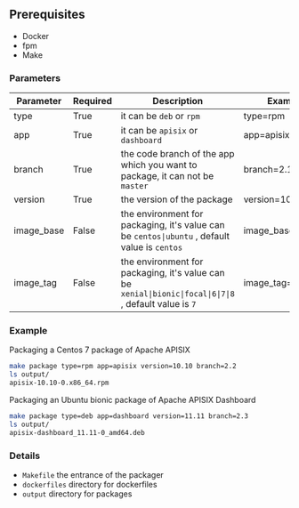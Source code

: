 ## Prerequisites

- Docker
- fpm
- Make

### Parameters
|Parameter      |Required   |Description        |Example|
|---------|---------|----|-----------|
|type     |True |it can be `deb` or `rpm` |type=rpm|
|app      |True |it can be `apisix` or `dashboard` |app=apisix|
|branch   |True |the code branch of the app which you want to package, it can not be `master`|branch=2.1|
|version  |True |the version of the package|version=10.10|
|image_base|False |the environment for packaging, it's value can be `centos\|ubuntu` , default value is `centos` |image_base=centos|
|image_tag|False |the environment for packaging, it's value can be `xenial\|bionic\|focal\|6\|7\|8` , default value is `7`|image_tag=7|

### Example
Packaging a Centos 7 package of Apache APISIX
```sh
make package type=rpm app=apisix version=10.10 branch=2.2
ls output/
apisix-10.10-0.x86_64.rpm
```

Packaging an Ubuntu bionic package of Apache APISIX Dashboard
```sh
make package type=deb app=dashboard version=11.11 branch=2.3
ls output/
apisix-dashboard_11.11-0_amd64.deb
```

### Details

- `Makefile` the entrance of the packager
- `dockerfiles` directory for dockerfiles
- `output` directory for packages
